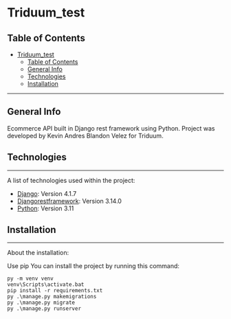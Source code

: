 # Triduum_test

## Table of Contents
- [Triduum\_test](#triduum_test)
  - [Table of Contents](#table-of-contents)
  - [General Info](#general-info)
  - [Technologies](#technologies)
  - [Installation](#installation)
***

## General Info
Ecommerce API built in Django rest framework using Python.  Project was developed by Kevin Andres Blandon Velez for Triduum.

## Technologies
***
A list of technologies used within the project:
* [Django](https://www.djangoproject.com/): Version 4.1.7
* [Djangorestframework](https://www.django-rest-framework.org/): Version 3.14.0
* [Python](https://www.python.org/): Version 3.11

## Installation
***
About the installation:

Use pip
You can install the project by running this command:
```
py -m venv venv
venv\Scripts\activate.bat
pip install -r requirements.txt
py .\manage.py makemigrations
py .\manage.py migrate
py .\manage.py runserver
```